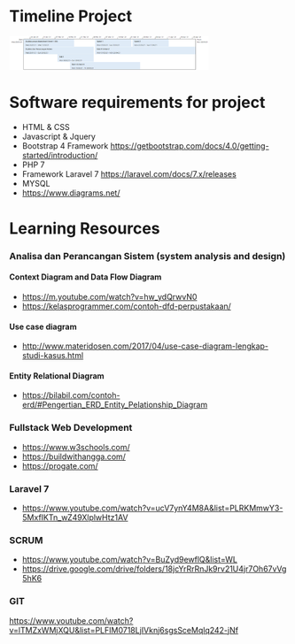 # Timeline Project
<img src="https://github.com/nictuin/resource-belajar/blob/master/timeline_project.png" style="width: 360px; max-width: 100%; height: 480;"/>

# Software requirements for project
- HTML & CSS
- Javascript & Jquery
- Bootstrap 4 Framework https://getbootstrap.com/docs/4.0/getting-started/introduction/
- PHP 7
- Framework Laravel 7 https://laravel.com/docs/7.x/releases
- MYSQL
- https://www.diagrams.net/

# Learning Resources

### Analisa dan Perancangan Sistem (system analysis and design)

#### Context Diagram and Data Flow Diagram
- https://m.youtube.com/watch?v=hw_ydQrwvN0
- https://kelasprogrammer.com/contoh-dfd-perpustakaan/

#### Use case diagram
- http://www.materidosen.com/2017/04/use-case-diagram-lengkap-studi-kasus.html

#### Entity Relational Diagram
- https://bilabil.com/contoh-erd/#Pengertian_ERD_Entity_Pelationship_Diagram


### Fullstack Web Development
- https://www.w3schools.com/
- https://buildwithangga.com/
- https://progate.com/

### Laravel 7
- https://www.youtube.com/watch?v=ucV7ynY4M8A&list=PLRKMmwY3-5MxfIKTn_wZ49XlplwHtz1AV

### SCRUM
- https://www.youtube.com/watch?v=BuZyd9ewflQ&list=WL
- https://drive.google.com/drive/folders/18jcYrRrRnJk9rv21U4jr7Oh67vVg5hK6

### GIT
https://www.youtube.com/watch?v=lTMZxWMjXQU&list=PLFIM0718LjIVknj6sgsSceMqlq242-jNf
